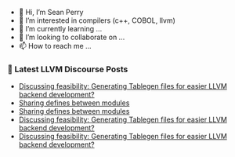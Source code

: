 - 👋 Hi, I’m Sean Perry
- 👀 I’m interested in compilers (c++, COBOL, llvm)
- 🌱 I’m currently learning ...
- 💞️ I’m looking to collaborate on ...
- 📫 How to reach me ...

<!---
s66perry/s66perry is a ✨ special ✨ repository because its `README.md` (this file) appears on your GitHub profile.
You can click the Preview link to take a look at your changes.
--->
### 📕 Latest LLVM Discourse Posts

<!-- DISCOURSE-LLVM:START -->
- [Discussing feasibility: Generating Tablegen files for easier LLVM backend development?](https://discourse.llvm.org/t/discussing-feasibility-generating-tablegen-files-for-easier-llvm-backend-development/71575#post_4)
- [Sharing defines between modules](https://discourse.llvm.org/t/sharing-defines-between-modules/71577#post_2)
- [Sharing defines between modules](https://discourse.llvm.org/t/sharing-defines-between-modules/71577#post_1)
- [Discussing feasibility: Generating Tablegen files for easier LLVM backend development?](https://discourse.llvm.org/t/discussing-feasibility-generating-tablegen-files-for-easier-llvm-backend-development/71575#post_3)
- [Discussing feasibility: Generating Tablegen files for easier LLVM backend development?](https://discourse.llvm.org/t/discussing-feasibility-generating-tablegen-files-for-easier-llvm-backend-development/71575#post_2)
<!-- DISCOURSE-LLVM:END -->
